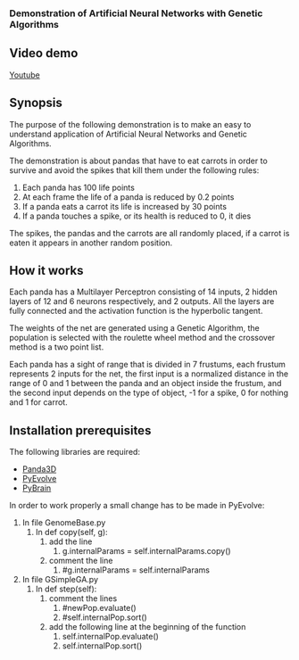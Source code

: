 ### Demonstration of Artificial Neural Networks with Genetic Algorithms

## Video demo

[Youtube](https://www.youtube.com/channel/UC5cOzH02FS-Nh_uCi_ihDUQ)

## Synopsis

The purpose of the following demonstration is to make an easy to understand application of Artificial Neural Networks and Genetic Algorithms.

The demonstration is about pandas that have to eat carrots in order to survive and avoid the spikes that kill them under the following rules:

1. Each panda has 100 life points
2. At each frame the life of a panda is reduced by 0.2 points
3. If a panda eats a carrot its life is increased by 30 points
4. If a panda touches a spike, or its health is reduced to 0, it dies

The spikes, the pandas and the carrots are all randomly placed, if a carrot is eaten it appears in another random position.

## How it works

Each panda has a Multilayer Perceptron consisting of 14 inputs, 2 hidden layers of 12 and 6 neurons respectively, and 2 outputs. All the layers are fully connected and the activation function is the hyperbolic tangent.

The weights of the net are generated using a Genetic Algorithm, the population is selected with the roulette wheel method and the crossover method is a two point list.

Each panda has a sight of range that is divided in 7 frustums, each frustum represents 2 inputs for the net, the first input is a normalized distance in the range of 0 and 1 between the panda and an object inside the frustum, and the second input depends on the type of object, -1 for a spike, 0 for nothing and 1 for carrot.

## Installation prerequisites

The following libraries are required:

- [Panda3D](https://github.com/panda3d/panda3d)
- [PyEvolve](https://github.com/perone/Pyevolve)
- [PyBrain](https://github.com/pybrain/pybrain)


In order to work properly a small change has to be made in PyEvolve:

1. In file GenomeBase.py
    1. In def copy(self, g):
        1. add the line
            1. g.internalParams = self.internalParams.copy()
        2. comment the line
            1. #g.internalParams = self.internalParams
2. In file GSimpleGA.py
    1. In def step(self):
        1. comment the lines
            1. #newPop.evaluate()
            2. #self.internalPop.sort()
        2. add the following line at the beginning of the function
            1. self.internalPop.evaluate()
            2. self.internalPop.sort()

